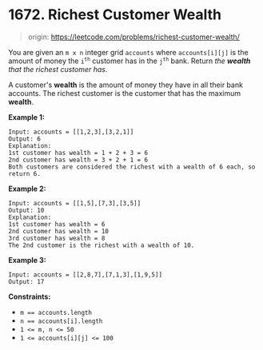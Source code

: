 # 1672. Richest Customer Wealth

> origin: <https://leetcode.com/problems/richest-customer-wealth/>

You are given an `m x n` integer grid `accounts` where `accounts[i][j]` is the
amount of money the <code>i<sup>th</sup></code>​​​​ customer has in the
<code>j<sup>th​​​​</sup></code> bank. Return *the **wealth** that the richest
customer has*.

A customer's **wealth** is the amount of money they have in all their bank
accounts. The richest customer is the customer that has the maximum **wealth**.

**Example 1:**

```text
Input: accounts = [[1,2,3],[3,2,1]]
Output: 6
Explanation:
1st customer has wealth = 1 + 2 + 3 = 6
2nd customer has wealth = 3 + 2 + 1 = 6
Both customers are considered the richest with a wealth of 6 each, so return 6.
```

**Example 2:**

```text
Input: accounts = [[1,5],[7,3],[3,5]]
Output: 10
Explanation: 
1st customer has wealth = 6
2nd customer has wealth = 10 
3rd customer has wealth = 8
The 2nd customer is the richest with a wealth of 10.
```

**Example 3:**

```text
Input: accounts = [[2,8,7],[7,1,3],[1,9,5]]
Output: 17
```

**Constraints:**

* `m == accounts.length`
* `n == accounts[i].length`
* `1 <= m, n <= 50`
* `1 <= accounts[i][j] <= 100`
